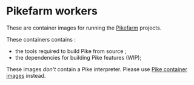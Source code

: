 # Pikefarm workers

These are container images for running the [Pikefarm](http://pike.lysator.liu.se/development/pikefarm/) projects.

These containers contains :

* the tools required to build Pike from source ;
* the dependencies for building Pike features (WIP);

These images *don't* contain a Pike interpreter. Please use [Pike container images](https://hub.docker.com/r/bertrandlupart/pike) instead.
